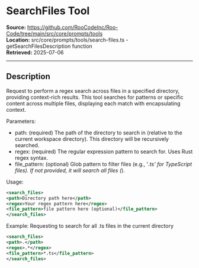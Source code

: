 # SearchFiles Tool

**Source:** https://github.com/RooCodeInc/Roo-Code/tree/main/src/core/prompts/tools  
**Location:** src/core/prompts/tools/search-files.ts - getSearchFilesDescription function  
**Retrieved:** 2025-07-06

---

## Description

Request to perform a regex search across files in a specified directory, providing context-rich results. This tool searches for patterns or specific content across multiple files, displaying each match with encapsulating context.

Parameters:
- path: (required) The path of the directory to search in (relative to the current workspace directory). This directory will be recursively searched.
- regex: (required) The regular expression pattern to search for. Uses Rust regex syntax.
- file_pattern: (optional) Glob pattern to filter files (e.g., '*.ts' for TypeScript files). If not provided, it will search all files (*).

Usage:
```xml
<search_files>
<path>Directory path here</path>
<regex>Your regex pattern here</regex>
<file_pattern>file pattern here (optional)</file_pattern>
</search_files>
```

Example: Requesting to search for all .ts files in the current directory
```xml
<search_files>
<path>.</path>
<regex>.*</regex>
<file_pattern>*.ts</file_pattern>
</search_files>
```